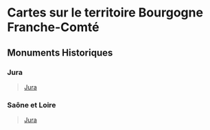 # Cartes sur le territoire Bourgogne Franche-Comté


## Monuments Historiques

### Jura
>[Jura](https://Jibou4.github.io/QGIS_JV_MH_39/)

### Saône et Loire
>[Jura](https://Jibou4.github.io/QGIS_JV_MH_71/)

